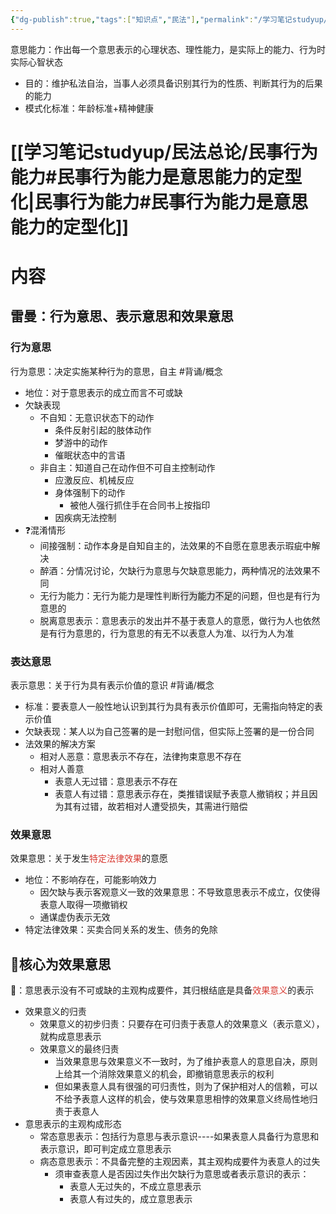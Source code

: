 ```yaml
---
{"dg-publish":true,"tags":["知识点","民法"],"permalink":"/学习笔记studyup/民法总论/意思能力/","dgPassFrontmatter":true,"created":"2024-11-17T15:39:05.973+08:00","updated":"2024-11-17T16:30:25.504+08:00"}
---
```


意思能力：作出每一个意思表示的心理状态、理性能力，是实际上的能力、行为时实际心智状态
- 目的：维护私法自治，当事人必须具备识别其行为的性质、判断其行为的后果的能力
- 模式化标准：年龄标准+精神健康
# [[学习笔记studyup/民法总论/民事行为能力#民事行为能力是意思能力的定型化\|民事行为能力#民事行为能力是意思能力的定型化]]
# 内容
## 雷曼：行为意思、表示意思和效果意思
### 行为意思
 行为意思：决定实施某种行为的意思，自主 #背诵/概念 
- 地位：对于意思表示的成立而言不可或缺
- 欠缺表现
	- 不自知：无意识状态下的动作
		- 条件反射引起的肢体动作
		- 梦游中的动作
		- 催眠状态中的言语
	- 非自主：知道自己在动作但不可自主控制动作
		- 应激反应、机械反应
		- 身体强制下的动作
			- 被他人强行抓住手在合同书上按指印
		- 因疾病无法控制
- ❓混淆情形
	- 间接强制：动作本身是自知自主的，法效果的不自愿在意思表示瑕疵中解决
	- 醉酒：分情况讨论，欠缺行为意思与欠缺意思能力，两种情况的法效果不同
	- 无行为能力：无行为能力是理性判断<span style="background:rgba(92, 92, 92, 0.2)">行为能力不足</span>的问题，但也是有行为意思的
	- 脱离意思表示：意思表示的发出并不基于表意人的意愿，做行为人也依然是有行为意思的，行为意思的有无不以表意人为准、以行为人为准
### 表达意思
表示意思：关于行为具有表示价值的意识 #背诵/概念 
- 标准：要表意人一般性地认识到其行为具有表示价值即可，无需指向特定的表示价值
- 欠缺表现：某人以为自己签署的是一封慰问信，但实际上签署的是一份合同
- 法效果的解决方案
	- 相对人恶意：意思表示不存在，法律拘束意思不存在
	- 相对人善意
		- 表意人无过错：意思表示不存在
		- 表意人有过错：意思表示存在，类推错误赋予表意人撤销权；并且因为其有过错，故若相对人遭受损失，其需进行赔偿
### 效果意思
效果意思：关于发生<font color="#d83931">特定法律效果</font>的意愿
- 地位：不影响存在，可能影响效力
	- 因欠缺与表示客观意义一致的效果意思：不导致意思表示不成立，仅使得表意人取得一项撤销权
	- 通谋虚伪表示无效
- 特定法律效果：买卖合同关系的发生、债务的免除
## 🐨核心为效果意思
🐨：意思表示没有不可或缺的主观构成要件，其归根结底是具备<font color="#d83931">效果意义</font>的表示
- 效果意义的归责
	- 效果意义的初步归责：只要存在可归责于表意人的效果意义（表示意义），就构成意思表示
	- 效果意义的最终归责
		- 当效果意思与效果意义不一致时，为了维护表意人的意思自决，原则上给其一个消除效果意义的机会，即撤销意思表示的权利
		- 但如果表意人具有很强的可归责性，则为了保护相对人的信赖，可以不给予表意人这样的机会，使与效果意思相悖的效果意义终局性地归责于表意人
- 意思表示的主观构成形态
	- 常态意思表示：包括行为意思与表示意识----如果表意人具备行为意思和表示意识，即可判定成立意思表示
	- 病态意思表示：不具备完整的主观因素，其主观构成要件为表意人的过失
		- 须审查表意人是否因过失作出欠缺行为意思或者表示意识的表示：
			- 表意人无过失的，不成立意思表示
			- 表意人有过失的，成立意思表示